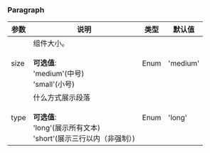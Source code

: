 ### Paragraph

| 参数   | 说明                                                                 | 类型   | 默认值      |
| ---- | ------------------------------------------------------------------ | ---- | -------- |
| size | 组件大小。<br/><br/>**可选值**:<br/>'medium'(中号)<br/>'small'(小号)               | Enum | 'medium' |
| type | 什么方式展示段落<br/><br/>**可选值**:<br/>'long'(展示所有文本)<br/>'short'(展示三行以内（非强制）) | Enum | 'long'   |
